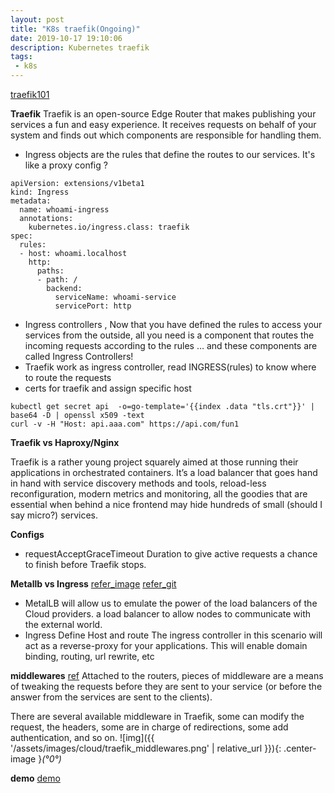 ```yaml
---
layout: post
title: "K8s traefik(Ongoing)"
date: 2019-10-17 19:10:06
description: Kubernetes traefik
tags:
 - k8s
---
```

[traefik101](https://medium.com/@geraldcroes/kubernetes-traefik-101-when-simplicity-matters-957eeede2cf8)

**Traefik**
Traefik is an open-source Edge Router that makes publishing your services a fun and easy experience. It receives requests on behalf of your system and finds out which components are responsible for handling them.

 - Ingress objects are the rules that define the routes to our services. It's like a proxy config ?
```
apiVersion: extensions/v1beta1
kind: Ingress
metadata:
  name: whoami-ingress
  annotations:
    kubernetes.io/ingress.class: traefik
spec:
  rules:
  - host: whoami.localhost
    http:
      paths:
      - path: /
        backend:
          serviceName: whoami-service
          servicePort: http
```
 - Ingress controllers , Now that you have defined the rules to access your services from the outside, all you need is a component that routes the incoming requests according to the rules … and these components are called Ingress Controllers!
 - Traefik work as ingress controller, read INGRESS(rules) to know where to route the requests
- certs for traefik and assign specific host
```
kubectl get secret api  -o=go-template='{{index .data "tls.crt"}}' | base64 -D | openssl x509 -text
curl -v -H "Host: api.aaa.com" https://api.com/fun1
```

**Traefik vs Haproxy/Nginx**

Traefik is a rather young project squarely aimed at those running their applications in orchestrated containers. It’s a load balancer that goes hand in hand with service discovery methods and tools, reload-less reconfiguration, modern metrics and monitoring, all the goodies that are essential when behind a nice frontend may hide hundreds of small (should I say micro?) services.

**Configs**
- requestAcceptGraceTimeout
Duration to give active requests a chance to finish before Traefik stops.

**Metallb vs Ingress**
[refer_image](https://www.disasterproject.com/kubernetes-with-external-dns/)
[refer_git](https://github.com/Thoorium/kubernetes-local-cluster-flannel-metallb-traefik)
- MetalLB 
will allow us to emulate the power of the load balancers of the Cloud providers.
a load balancer to allow nodes to communicate with the external world.
- Ingress
Define Host and route
The ingress controller in this scenario will act as a reverse-proxy for your applications. This will enable domain binding, routing, url rewrite, etc

**middlewares**
[ref](https://docs.traefik.io/middlewares/overview/)
Attached to the routers, pieces of middleware are a means of tweaking the requests before they are sent to your service (or before the answer from the services are sent to the clients).

There are several available middleware in Traefik, some can modify the request, the headers, some are in charge of redirections, some add authentication, and so on.
![img]({{ '/assets/images/cloud/traefik_middlewares.png' | relative_url }}){: .center-image }*(°0°)*

**demo**
[demo](https://matthewpalmer.net/kubernetes-app-developer/articles/kubernetes-ingress-guide-nginx-example.html)

